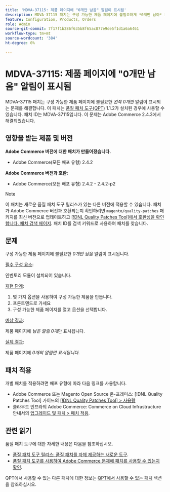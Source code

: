 ```yaml
---
title: 'MDVA-37115: 제품 페이지에 "0개만 남음" 알림이 표시됨'
description: MDVA-37115 패치는 구성 가능한 제품 페이지에 불필요하게 *0개만 남아* 표시되는 문제를 해결합니다. 이 패치는 [Quality Patches Tool (QPT)](https://experienceleague.adobe.com/en/docs/commerce-knowledge-base/kb/announcements/commerce-announcements/magento-quality-patches-released-new-tool-to-self-serve-quality-patches) 1.1.2가 설치된 경우 사용할 수 있습니다. 패치 ID는 MDVA-37115입니다. 이 문제는 Adobe Commerce 2.4.3에서 해결되었습니다.
feature: Configuration, Products, Orders
role: Admin
source-git-commit: 7f17f1b286f635b8f65ac877e9de5f1d1a6a6461
workflow-type: tm+mt
source-wordcount: '384'
ht-degree: 0%

---
```


# MDVA-37115: 제품 페이지에 &quot;0개만 남음&quot; 알림이 표시됨

MDVA-37115 패치는 구성 가능한 제품 페이지에 불필요한 *왼쪽 0개만* 알림이 표시되는 문제를 해결합니다. 이 패치는 [품질 패치 도구(QPT)](https://experienceleague.adobe.com/en/docs/commerce-knowledge-base/kb/announcements/commerce-announcements/magento-quality-patches-released-new-tool-to-self-serve-quality-patches) 1.1.2가 설치된 경우에 사용할 수 있습니다. 패치 ID는 MDVA-37115입니다. 이 문제는 Adobe Commerce 2.4.3에서 해결되었습니다.

## 영향을 받는 제품 및 버전

**Adobe Commerce 버전에 대한 패치가 만들어졌습니다.**

* Adobe Commerce(모든 배포 유형) 2.4.2

**Adobe Commerce 버전과 호환:**

* Adobe Commerce(모든 배포 유형) 2.4.2 - 2.4.2-p2

>[!NOTE]
>
>이 패치는 새로운 품질 패치 도구 릴리스가 있는 다른 버전에 적용할 수 있습니다. 패치가 Adobe Commerce 버전과 호환되는지 확인하려면 `magento/quality-patches` 패키지를 최신 버전으로 업데이트하고 [[!DNL Quality Patches Tool]에서 호환성을 확인합니다. 패치 검색 페이지](https://experienceleague.adobe.com/en/docs/commerce-knowledge-base/kb/announcements/commerce-announcements/magento-quality-patches-released-new-tool-to-self-serve-quality-patches). 패치 ID를 검색 키워드로 사용하여 패치를 찾습니다.

## 문제

구성 가능한 제품 페이지에 불필요한 *0개만 남음* 알림이 표시됩니다.

<u>필수 구성 요소</u>:

인벤토리 모듈이 설치되어 있습니다.

<u>재현 단계</u>:

1. 몇 가지 옵션을 사용하여 구성 가능한 제품을 만듭니다.
1. 프론트엔드로 가세요
1. 구성 가능한 제품 페이지를 열고 옵션을 선택합니다.

<u>예상 결과</u>:

제품 페이지에 *남은 알림 0개*&#x200B;만 표시됩니다.

<u>실제 결과</u>:

제품 페이지에 *0개의 알림만 표시됩니다*.

## 패치 적용

개별 패치를 적용하려면 배포 유형에 따라 다음 링크를 사용합니다.

* Adobe Commerce 또는 Magento Open Source 온-프레미스: [!DNL Quality Patches Tool] 가이드의 [[!DNL Quality Patches Tool] > 사용량](/help/tools/quality-patches-tool/usage.md)
* 클라우드 인프라의 Adobe Commerce: Commerce on Cloud Infrastructure 안내서의 [업그레이드 및 패치 > 패치 적용](https://experienceleague.adobe.com/docs/commerce-cloud-service/user-guide/develop/upgrade/apply-patches.html).

## 관련 읽기

품질 패치 도구에 대한 자세한 내용은 다음을 참조하십시오.

* [품질 패치 도구 릴리스: 품질 패치를 자체 제공하는 새로운 도구](https://experienceleague.adobe.com/en/docs/commerce-knowledge-base/kb/announcements/commerce-announcements/magento-quality-patches-released-new-tool-to-self-serve-quality-patches).
* [품질 패치 도구를 사용하여 Adobe Commerce 문제에 패치를 사용할 수 있는지 확인](/help/tools/quality-patches-tool/patches-available-in-qpt/check-patch-for-magento-issue-with-magento-quality-patches.md).

QPT에서 사용할 수 있는 다른 패치에 대한 정보는 [QPT에서 사용할 수 있는 패치](https://support.magento.com/hc/en-us/sections/360010506631-Patches-available-in-MQP-tool-) 섹션을 참조하십시오.
